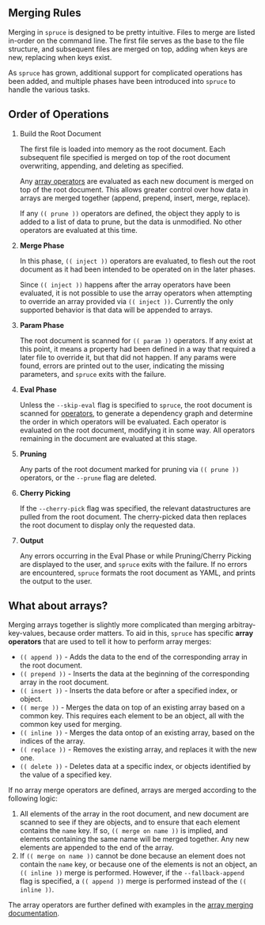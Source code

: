 ## Merging Rules

Merging in `spruce` is designed to be pretty intuitive. Files to merge are listed
in-order on the command line. The first file serves as the base to the file structure,
and subsequent files are merged on top, adding when keys are new, replacing when keys
exist.

As `spruce` has grown, additional support for complicated operations has been added,
and multiple phases have been introduced into `spruce` to handle the various tasks.

## Order of Operations

1. Build the Root Document

   The first file is loaded into memory as the root document. Each subsequent file
   specified is merged on top of the root document overwriting, appending, and
   deleting as specified.

   Any [array operators](#what-about-arrays) are evaluated as
   each new document is merged on top of the root document. This allows greater control
   over how data in arrays are merged together (append, prepend, insert, merge, replace).

   If any `(( prune ))` operators are defined, the object they apply to is added to
   a list of data to prune, but the data is unmodified. No other operators are
    evaluated at this time.

2. **Merge Phase**

   In this phase, `(( inject ))` operators are evaluated, to flesh out the root document
   as it had been intended to be operated on in the later phases.

   Since `(( inject ))` happens after the array operators have been evaluated, it is not possible
   to use the array operators when attempting to override an array provided via `(( inject ))`.
   Currently the only supported behavior is that data will be appended to arrays.

3. **Param Phase**

   The root document is scanned for `(( param ))` operators. If any exist at this point,
   it means a property had been defined in a way that required a later file to override it,
   but that did not happen. If any params were found, errors are printed out to the user,
   indicating the missing parameters, and `spruce` exits with the failure.

4. **Eval Phase**

   Unless the `--skip-eval` flag is specified to `spruce`, the root document is scanned
   for [operators][operators], to generate a dependency graph and determine the order in
   which operators will be evaluated. Each operator is evaluated on the root document,
   modifying it in some way. All operators remaining in the document are evaluated at this stage.

5. **Pruning**

   Any parts of the root document marked for pruning via `(( prune ))` operators, or the
   `--prune` flag are deleted.

6. **Cherry Picking**

   If the `--cherry-pick` flag was specified, the relevant datastructures are pulled from
   the root document. The cherry-picked data then replaces the root document to display only
   the requested data.

7. **Output**

   Any errors occurring in the Eval Phase or while Pruning/Cherry Picking  are displayed to
   the user, and `spruce` exits with the failure. If no errors are encountered, `spruce`
   formats the root document as YAML, and prints the output to the user.

## What about arrays?

Merging arrays together is slightly more complicated than merging arbitray-key-values,
because order matters. To aid in this, `spruce` has specific **array operators** that
are used to tell it how to perform array merges:

- `(( append ))` - Adds the data to the end of the corresponding array in the root document.
- `(( prepend ))` - Inserts the data at the beginning of the corresponding array in the root document.
- `(( insert ))` - Inserts the data before or after a specified index, or object.
- `(( merge ))` - Merges the data on top of an existing array based on a common key. This 
  requires each element to be an object, all with the common key used for merging.
- `(( inline ))` - Merges the data ontop of an existing array, based on the indices of the
  array.
- `(( replace ))` - Removes the existing array, and replaces it with the new one.
- `(( delete ))` - Deletes data at a specific index, or objects identified by the value
  of a specified key.

If no array merge operators are defined, arrays are merged according to the following logic:

1. All elements of the array in the root document, and new document are scanned to see
   if they are objects, and to ensure that each element contains the `name` key. If so,
   `(( merge on name ))` is implied, and elements containing the same name will be merged
   together. Any new elements are appended to the end of the array.
2. If `(( merge on name ))` cannot be done because an element does not contain the `name`
   key, or because one of the elements is not an object, an `(( inline ))` merge is performed.
   However, if the `--fallback-append` flag is specified, a `(( append ))` merge is performed
   instead of the `(( inline ))`.

The array operators are further defined with examples in the [array merging documentation][array-merge].

[array-merge]: https://github.com/geofffranks/spruce/blob/master/doc/array-merging.md
[operators]:   https://github.com/geofffranks/spruce/blob/master/doc/operators.md
